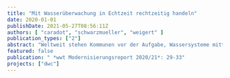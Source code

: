 ```yaml
---
title: "Mit Wasserüberwachung in Echtzeit rechtzeitig handeln"
date: 2020-01-01
publishDate: 2021-05-27T08:56:11Z
authors: [ "caradot", "schwarzmueller", "weigert" ]
publication_types: ["2"]
abstract: "Weltweit stehen Kommunen vor der Aufgabe, Wassersysteme mittelfristig an neue Gegebenheiten anzupassen und sie resilienter gegen unvorhersehbare Ereignisse zu machen. Digitale Lösungen für das Abwasser- und Wassermanagement werden dafür immer bedeutsamer."
featured: false
publication: " *wwt Modernisierungsreport 2020/21*: 29-33"
projects: ["dwc"]
---
```


